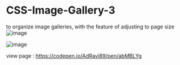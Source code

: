 # CSS-Image-Gallery-3
to organize image galleries, with the feature of adjusting to page size
![image](https://github.com/AdRavi89/CSS-Image-Gallery-3/assets/122881309/431a135b-5825-49b1-9242-b5edbe8905eb)

![image](https://github.com/AdRavi89/CSS-Image-Gallery-3/assets/122881309/f667daf3-fc79-484f-99d4-b00f05f00d86)


view page : <a href="https://codepen.io/AdRavi89/pen/abMBLYg"> https://codepen.io/AdRavi89/pen/abMBLYg </a>

